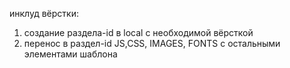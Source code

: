 инклуд вёрстки:
1. создание раздела-id в local с необходимой вёрсткой
2. перенос в раздел-id JS,CSS, IMAGES, FONTS с остальными элементами шаблона

